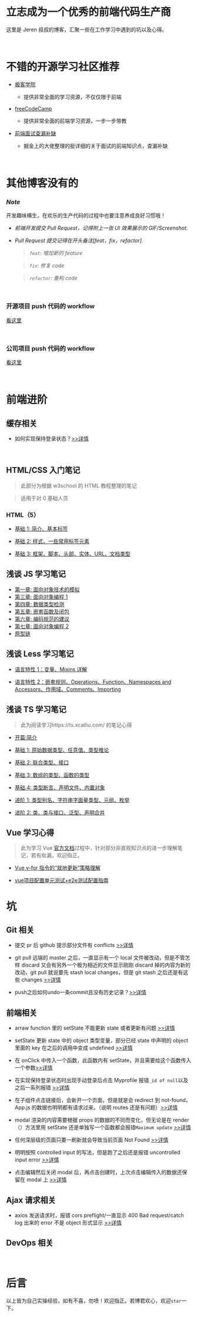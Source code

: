 # 立志成为一个优秀的前端代码生产商

这里是 Jeren 叔叔的博客，汇聚一些在工作学习中遇到的坑以及心得。

<br/>

# 不错的开源学习社区推荐

-   [极客学院](https://wiki.jikexueyuan.com/)

    -   提供非常全面的学习资源，不仅仅限于前端

-   [freeCodeCamp](https://www.freecodecamp.org/learn/)

    -   提供非常全面的前端学习资源，一步一步带教

-   [前端面试查漏补缺](https://juejin.im/post/5c6bab91f265da2dd94c9f9e)
    -   掘金上的大佬整理的挺详细的关于面试的前端知识点，查漏补缺

<br/>

# 其他博客没有的

### **_Note_**

开发趣味横生，在欢乐的生产代码的过程中也要注意养成良好习惯哦！

-   _前端开发提交 Pull Request，记得附上一张 UI 效果展示的 GIF/Screenshot._
-   _Pull Request 提交记得在开头备注[feat，fix，refactor]._

    > _`feat`: 增加新的 feature_

    > _`fix`: 修复 code_

    > _`refactor`: 重构 code_

<br/>

### 开源项目 push 代码的 workflow

[看这里](./experience/workflow/open-source.md)

<br/>

### 公司项目 push 代码的 workflow

[看这里](./experience/workflow/company-pro.md)

<br/>

# 前端进阶

## 缓存相关

-   如何实现保持登录状态？[>>详情](./experience/knowledge/advanceFrontend.md)

<br/>

## HTML/CSS 入门笔记

> 此部分为根据 w3school 的 HTML 教程整理的笔记

> 适用于对 0 基础人员

### HTML（5）

-   [基础 1: 简介、基本标签](./打地基/HTML/基础1.md)

-   [基础 2: 样式、一些常用标签元素](./打地基/HTML/基础2.md)

-   [基础 3: 框架、脚本、头部、实体、URL、文档类型](./打地基/HTML/基础3.md)

## 浅谈 JS 学习笔记

-   [第一章: 面向对象技术的模拟](./浅谈JS笔记/第一章.md)
-   [第三章: 面向对象编程 1](./浅谈JS笔记/第三章.md)
-   [第四章: 数据类型检测](./浅谈JS笔记/第四章.md)
-   [第五章: 嵌套函数及闭包](./浅谈JS笔记/第五章.md)
-   [第六章: 编码规范的建议](./浅谈JS笔记/第六章.md)
-   [第七章: 面向对象编程 2](./浅谈JS笔记/第七章.md)
-   [原型链](./浅谈JS笔记/原型链.md)

## 浅谈 Less 学习笔记

-   [语言特性 1：变量、Mixins 详解](./浅谈less笔记/语言特性1.md)

-   [语言特性 2：嵌套规则、Operations、Function、Namespaces and Accessors、作用域、Comments、Importing](./浅谈less笔记/语言特性2.md)

## 浅谈 TS 学习笔记

> 此为阅读学习https://ts.xcatliu.com/ 的笔记心得

-   [开篇:简介](./浅谈TS笔记/开篇.md)

-   [基础 1: 原始数据类型、任意值、类型推论](./浅谈TS笔记/基础1.md)

-   [基础 2: 联合类型、接口](./浅谈TS笔记/基础2.md)

-   [基础 3: 数组的类型、函数的类型](./浅谈TS笔记/基础3.md)

-   [基础 4: 类型断言、声明文件、内置对象](./浅谈TS笔记/基础4.md)

-   [进阶 1: 类型别名、字符串字面量类型、元组、枚举](./浅谈TS笔记/进阶1.md)

-   [进阶 2: 类、类与接口、泛型、声明合并](./浅谈TS笔记/进阶2.md)

## Vue 学习心得

> 此为学习 Vue [官方文档](https://cn.vuejs.org/v2/guide/)过程中，针对部分非直观知识点的进一步理解笔记，若有纰漏，欢迎指正。

-   [Vue v-for 指令的“就地更新”策略理解](./Vue学习心得/v-for就地更新.md)

- [vue项目配置单元测试+e2e测试配置指南](./Vue学习心得/vue-cli配置jest指南.md)

# 坑

## Git 相关

-   提交 pr 后 github 提示部分文件有 conflicts [>>详情](./experience/gitRelated.md#提交PR有冲突)

-   git pull 远端的 master 之后，一直显示有一个 local 文件被改动，但是不管怎样 discard 又会有另外一个极为相近的文件显示刚刚 discard 掉的内容为新的改动，git pull 就说要先 stash local changes，但是 git stash 之后还是有这些 changes [>>详情](./experience/gitRelated.md#远端仓库手添文件造bug)

- push之后如何undo一条commit且没有历史记录？[>>详情](./experience/gitRelated.md#Undo一条commit)

## 前端相关

-   arraw function 里的 setState 不能更新 state 或者更新有问题 [>>详情](./experience/setState.md)

-   setState 更新 state 中的 object 类型变量，部分已经 state 中声明的 object 里面的 key 在之后的调用中变成 undefined [>>详情](./experience/setState.md)

-   在 onClick 中传入一个函数，此函数内有 setState，并且需要给这个函数传入一个参数[>>详情](./experience/frontend.md)

-   在实现保持登录状态时出现手动登录后点击 Myprofile 报错`_id of null`以及之后一系列报错 [>>详情](./experience/frontend.md# 'Persistent Login 相关')

-   在子组件点击链接后，会新开一个页面，但是就是会 redirect 到 not-found，App.js 的数据也明明都有请求过来。（说明 routes 还是有问题）[>>详情](./experience/react-router.md)

-   modal 渲染的内容需要根据 props 的数据的不同而变化，但无论是在 render（）方法里用 setState 还是单独写一个函数都会报错`Maximum update` [>>详情](./experience/lifecycleMethod.md)

-   任何深层级的页面只要一刷新就会导致当前页面 Not Found [>>详情](./experience/react-router.md)

-   明明按照 controlled input 的写法，但是跑了之后还是报错 uncontrolled input error [>>详情](./experience/controlledInput.md)

-   点击编辑然后关闭 modal 后，再点击创建时，上次点击编辑传入的数据还保留在 modal 上 [>>详情](./experience/frontend.md)

## Ajax 请求相关

-   axios 发送请求时，报错 cors preflight/一直显示 400 Bad request/catch log 出来的 error 不是 object 形式显示 [>>详情](./experience/ajax.md)

## DevOps 相关

<br/>

# 后言

以上皆为自己实操经验，如有不喜，勿喷！欢迎指正。若博君欢心，欢迎`star`一下。
